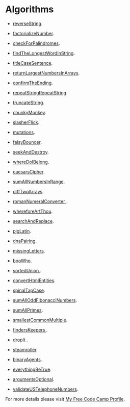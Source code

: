 # Algorithms
* [reverseString](https://www.freecodecamp.com/challenges/reverse-a-string#?solution=%0Afunction%20reverseString(str)%20%7B%0A%2F%2F%20%20%20var%20result%20%3D%20%22%22%3B%0A%2F%2F%20%20%20for(var%20i%20%3D%20str.length%3B%20i%3E%3D%200%3B%20i--)%7B%0A%2F%2F%20%20%20%20%20result%20%2B%3D%20str.charAt(i)%3B%0A%2F%2F%20%20%20%7D%0A%2F%2F%20%20%20return%20result%3B%0A%20%20var%20splitedString%20%3D%20%5B%5D%3B%0A%20%20var%20reversedString%20%3D%20%5B%5D%3B%0A%20%20splitedString%20%3D%20str.split(%22%22)%3B%0A%20%20reversedString%20%3D%20splitedString.reverse()%3B%0A%20%20return%20reversedString.join(%22%22)%3B%0A%7D%0A%0AreverseString(%22hello%22)%3B%0AreverseString(%22Greetings%20from%20Earth%22)%3B%0A).

* [factorializeNumber](https://www.freecodecamp.com/challenges/Factorialize%20a%20Number?solution=%0Afunction%20factorialize(num)%20%7B%0A%20%20if(num%20%3C%200)%7B%0A%20%20%20%20return%20-1%3B%0A%20%20%7D%20else%20if(num%20%3D%3D%3D%200)%20%7B%0A%20%20%20%20return%201%3B%0A%20%20%7D%20else%20%7B%0A%20%20%20%20return%20(num%20*%20factorialize(num%20-%201))%3B%0A%20%20%7D%0A%7D%0A%0Afactorialize(5)%3B%0A).

* [checkForPalindromes](https://www.freecodecamp.com/challenges/Check%20for%20Palindromes?solution=%0Afunction%20palindrome(str)%20%7B%0A%20%20%2F%2F%20Good%20luck!%0A%20%20%0A%20%20%20%20return%20str.replace(%2F%5B%5CW_%5D%2Fg%2C%20%27%27).toLowerCase()%20%3D%3D%3D%20str.replace(%2F%5B%5CW_%5D%2Fg%2C%20%27%27).toLowerCase().split(%27%27).reverse().join(%27%27)%3B%0A%20%20%0A%20%20%0A%7D%0A%0A%0A%0Apalindrome(%22_eye%22)%3B%0A).

* [findTheLongestWordInString](https://www.freecodecamp.com/challenges/Find%20the%20Longest%20Word%20in%20a%20String?solution=%0Afunction%20findLongestWord(str)%20%7B%0A%20%20str%20%3D%20str.split(%22%20%22).reduce(function%20(accumulator%2C%20currentValue)%20%7B%0A%20%20%20%20return%20accumulator.length%20%3E%20currentValue.length%20%3F%20accumulator%20%3A%20currentValue%3B%0A%20%20%20%20%7D)%3B%0A%20%20return%20str.length%3B%0A%7D%0A%0AfindLongestWord(%22The%20quick%20brown%20fox%20jumped%20over%20the%20lazy%20dog%22)%3B%0A).

* [titleCaseSentence](https://www.freecodecamp.com/challenges/Title%20Case%20a%20Sentence?solution=%0Afunction%20titleCase(str)%20%7B%0A%20%20return%20str.replace(%2F%5Cw%5CS*%2Fg%2C%20function(txt)%20%7B%0A%20%20%20%20return%20txt.charAt(0).toUpperCase()%20%2B%20txt.substr(1).toLowerCase()%3B%0A%20%20%7D)%3B%0A%7D%0A%0AtitleCase(%22I%27m%20a%20little%20tea%20pot%22)%3B%0A).

* [returnLargestNumbersInArrays](https://www.freecodecamp.com/challenges/Return%20Largest%20Numbers%20in%20Arrays?solution=%0Afunction%20largestOfFour(arr)%20%7B%0A%20%20%2F%2F%20You%20can%20do%20this!%0A%20%20var%20LargestArr%20%3D%20%5B%5D%3B%0A%20%20arr.map(function(val)%7B%0A%20%20%20%20var%20result%20%3D%20val.reduce(function(accumulator%2C%20currentValue)%7B%0A%20%20%20%20%20%20return%20(accumulator%20%3E%20currentValue%20%3F%20accumulator%20%3A%20currentValue)%3B%0A%20%20%20%20%20%20%7D)%3B%0A%20%20%20%20LargestArr.push(result)%3B%0A%20%20%20%20%7D)%3B%0A%20%20return%20LargestArr%3B%0A%20%20%7D%0A%0AlargestOfFour(%5B%5B4%2C%205%2C%201%2C%203%5D%2C%20%5B13%2C%2027%2C%2018%2C%2026%5D%2C%20%5B32%2C%2035%2C%2037%2C%2039%5D%2C%20%5B1000%2C%201001%2C%20857%2C%201%5D%5D)%3B%0A).

* [confirmTheEnding](https://www.freecodecamp.com/challenges/confirm-the-ending#?solution=%0Afunction%20confirmEnding(str%2C%20target)%20%7B%0A%20%20%2F%2F%20%22Never%20give%20up%20and%20good%20luck%20will%20find%20you.%22%0A%20%20%2F%2F%20--%20Falcor%0A%20%20return%20str.substring(str.length%20-%20target.length%2C%20str.length)%20%3D%3D%3D%20target%3B%0A%7D%0A%0AconfirmEnding(%22Bastian%22%2C%20%22n%22)%3B%0A).

* [repeatStringRepeatString](https://www.freecodecamp.com/challenges/repeat-a-string-repeat-a-string#?solution=%0Afunction%20repeatStringNumTimes(str%2C%20num)%20%7B%0A%20%20%2F%2F%20repeat%20after%20me%0A%20%20var%20repeatedStr%20%3D%20''%3B%0A%20%20if%20(num%20%3C%200)%20%7B%0A%20%20%20%20return%20repeatedStr%3B%0A%20%20%7D%20else%20%7B%0A%20%20%20%20for%20(var%20count%20%3D%200%3B%20count%20%3C%20num%3B%20count%2B%2B)%20%7B%0A%20%20%20%20%20%20repeatedStr%20%2B%3D%20str%3B%0A%20%20%20%20%7D%0A%20%20%7D%0A%20%20return%20repeatedStr%3B%0A%7D%0A%0ArepeatStringNumTimes(%22abc%22%2C%203)%3B%0A).

* [truncateString](https://www.freecodecamp.com/challenges/truncate-a-string#?solution=%0Afunction%20truncateString(str%2C%20num)%20%7B%0A%20%20%2F%2F%20Clear%20out%20that%20junk%20in%20your%20trunk%0A%20%20if%20(str.length%20%3C%3D%20num)%20%7B%0A%20%20%20%20return%20str%3B%0A%20%20%7D%20else%20%7B%0A%20%20%20%20return%20str.slice(0%2C%20num%20%3E%203%20%3F%20num%20-%203%20%3A%20num)%20%2B%20'...'%3B%0A%20%20%7D%0A%7D%0A%0AtruncateString(%22A-tisket%20a-tasket%20A%20green%20and%20yellow%20basket%22%2C%2011)%3B%0A).

* [chunkyMonkey](https://www.freecodecamp.com/challenges/chunky-monkey#?solution=function%20chunkArrayInGroups(arr%2C%20size)%20%7B%0A%20%20%2F%2F%20Break%20it%20up.%0A%20%20var%20result%20%3D%20%5B%5D%3B%0A%20%20for%20(var%20i%20%3D%200%3B%20i%20%3C%20arr.length%3B%20i%20%3D%20i%20%2B%20size)%20%7B%0A%20%20%20%20result.push(arr.slice(i%2C%20i%20%2B%20size))%3B%0A%20%20%7D%0A%20%20return%20result%3B%0A%7D%0A%0AchunkArrayInGroups(%5B'a'%2C%20'b'%2C%20'c'%2C%20'd'%5D%2C%202)%3B%0A).

* [slasherFlick](https://www.freecodecamp.com/challenges/slasher-flick#?solution=%0Afunction%20slasher(arr%2C%20howMany)%20%7B%0A%20%20%2F%2F%20it%20doesn't%20always%20pay%20to%20be%20first%0A%20%20arr.splice(0%2C%20howMany)%3B%0A%20%20return%20arr%3B%0A%7D%0A%0Aslasher(%5B1%2C%202%2C%203%5D%2C%202)%3B%0A).

* [mutations](https://www.freecodecamp.com/challenges/mutations#?solution=%0Afunction%20mutation(arr)%20%7B%0A%20%20var%20str0%20%3D%20arr%5B0%5D.toLowerCase().split('')%3B%0A%20%20var%20str1%20%3D%20arr%5B1%5D.toLowerCase().split('')%3B%0A%20%20var%20count%20%3D%200%3B%0A%20%20for%20(var%20i%20%3D%200%3B%20i%20%3C%20str1.length%3B%20i%2B%2B)%20%7B%0A%20%20%20%20if%20(str0.indexOf(str1%5Bi%5D)%20%3E%20-1)%20%7B%0A%20%20%20%20%20%20count%2B%2B%3B%0A%20%20%20%20%7D%0A%20%20%7D%0A%20%20return%20count%20%3D%3D%3D%20str1.length%3B%0A%7D%0A%0Amutation(%5B%22hello%22%2C%20%22hey%22%5D)%3B%0A).

* [falsyBouncer](https://www.freecodecamp.com/challenges/Falsy%20Bouncer?solution=%0Afunction%20bouncer(arr)%20%7B%0A%20%20%2F%2F%20Don%27t%20show%20a%20false%20ID%20to%20this%20bouncer.%0A%20%20return%20arr.filter(function(val)%20%7B%0A%20%20%20%20return%20!!val%3B%0A%20%20%7D)%3B%0A%7D%0A%0Abouncer(%5B7%2C%20%22ate%22%2C%20%22%22%2C%20false%2C%209%5D)%3B%0A).

* [seekAndDestroy](https://www.freecodecamp.com/challenges/Seek%20and%20Destroy?solution=%0Afunction%20destroyer(arr)%20%7B%0A%20%20%2F%2F%20Remove%20all%20the%20values%0A%20%20var%20args%20%3D%20Array.prototype.slice.call(arguments)%3B%0A%20%20return%20arr.filter(function(element)%20%7B%0A%20%20%20%20return%20args.indexOf(element)%20%3E%20-1%20%3F%20%27%27%20%3A%20element%3B%0A%20%20%7D)%3B%0A%7D%0A%0Adestroyer(%5B1%2C%202%2C%203%2C%201%2C%202%2C%203%5D%2C%202%2C%203)%3B%0A).

* [whereDoIBelong](https://www.freecodecamp.com/challenges/Where%20do%20I%20belong?solution=%0Afunction%20getIndexToIns(arr%2C%20num)%20%7B%0A%20%20%2F%2F%20Find%20my%20place%20in%20this%20sorted%20array.%0A%20%20arr.sort(function(a%2C%20b)%20%7B%0A%20%20%20%20return%20(a%20-%20b)%3B%0A%20%20%7D)%3B%0A%20%20for%20(var%20i%20%3D%200%3B%20i%20%3C%3D%20arr.length%3B%20i%2B%2B)%20%7B%0A%20%20%20%20if%20(num%20%3C%3D%20arr%5Bi%5D)%20%7B%0A%20%20%20%20%20%20return%20i%3B%0A%20%20%20%20%7D%0A%20%20%7D%0A%20%20return%20arr.length%3B%0A%7D%0A%0AgetIndexToIns(%5B40%2C%2060%5D%2C%2050)%3B%0A).

* [caesarsCipher](https://www.freecodecamp.com/challenges/caesars-cipher#?solution=%0Afunction%20rot13(str)%20%7B%20%2F%2F%20LBH%20QVQ%20VG!%0A%20%20var%20char%20%3D%20''%3B%0A%20%20var%20decryptedStr%20%3D%20''%3B%0A%20%20for%20(var%20i%20%3D%200%3B%20i%20%3C%3D%20str.length%20-%201%3B%20i%2B%2B)%20%7B%0A%20%20%20%20if%20(str%5Bi%5D)%20%7B%0A%20%20%20%20%20%20var%20charCode%20%3D%20str.charCodeAt(i)%3B%0A%20%20%20%20%20%20if%20((charCode%20%3E%3D%2065)%20%26%26%20(charCode%20%3C%3D%2090))%20%7B%0A%20%20%20%20%20%20%20%20char%20%3D%20String.fromCharCode(((charCode%20-%2065%20%2B%2013)%20%25%2026)%20%2B%2065)%3B%0A%20%20%20%20%20%20%7D%20else%20if%20((charCode%20%3E%3D%2097)%20%26%26%20(charCode%20%3C%3D%20122))%20%7B%0A%20%20%20%20%20%20%20%20char%20%3D%20String.fromCharCode(((charCode%20-%2097%20%2B%2013)%20%25%2026)%20%2B%2097)%3B%0A%20%20%20%20%20%20%7D%20else%20if%20(charCode)%20%7B%0A%20%20%20%20%20%20%20%20char%20%3D%20String.fromCharCode(charCode)%3B%0A%20%20%20%20%20%20%7D%0A%20%20%20%20%20%20decryptedStr%20%2B%3D%20char%3B%0A%20%20%20%20%7D%0A%20%20%7D%0A%20%20return%20decryptedStr%3B%0A%7D%0A%0A%2F%2F%20Change%20the%20inputs%20below%20to%20test%0Arot13(%22SERR%20PBQR%20PNZC%22)%3B%0A).

* [sumAllNumbersInRange](https://www.freecodecamp.com/challenges/sum-all-numbers-in-a-range#?solution=%0Afunction%20sumAll(arr)%20%7B%0A%20%20var%20arrSeq%20%3D%20%5B%5D%3B%0A%20%20for(var%20i%20%3D%20Math.min.apply(null%2C%20arr)%3B%20i%20%3C%3D%20Math.max.apply(null%2C%20arr)%3B%20i%2B%2B)%7B%0A%20%20%20%20arrSeq.push(i)%3B%0A%20%20%7D%0A%20%20return%20arrSeq.reduce(function(acc%2C%20pre)%7B%0A%20%20%20%20return%20acc%20%2B%20pre%3B%0A%20%20%7D%2C%200)%3B%0A%7D%0A%0AsumAll(%5B1%2C%204%5D)%3B%0A).

* [diffTwoArrays](https://www.freecodecamp.com/challenges/Diff%20Two%20Arrays?solution=%0Afunction%20diffArray(arr1%2C%20arr2)%20%7B%0A%20%20var%20newArr%20%3D%20%5B%5D%3B%0A%20%20%2F%2F%20Same%2C%20same%3B%20but%20different.%0A%20%20var%20firstArray%2C%20secondArray%3B%0A%20%20if%20(arr1.length%20%3E%3D%20arr2.length)%20%7B%0A%20%20%20%20firstArray%20%3D%20arr1%3B%0A%20%20%20%20secondArray%20%3D%20arr2%3B%0A%20%20%7D%20else%20%7B%0A%20%20%20%20firstArray%20%3D%20arr2%3B%0A%20%20%20%20secondArray%20%3D%20arr1%3B%0A%20%20%7D%0A%20%20var%20firstArrayResult%20%3D%20firstArray.filter(function(first)%20%7B%0A%20%20%20%20return%20secondArray.indexOf(first)%20%3C%200%20%3F%20first%20%3A%20%27%27%3B%0A%20%20%7D)%3B%0A%20%20var%20secondArrayResult%20%3D%20secondArray.filter(function(second)%20%7B%0A%20%20%20%20return%20firstArray.indexOf(second)%20%3C%200%20%3F%20second%20%3A%20%27%27%3B%0A%20%20%7D)%3B%0A%20%20return%20newArr.concat(firstArrayResult%2C%20secondArrayResult)%3B%0A%7D%0A%0AdiffArray(%5B1%2C%202%2C%203%2C%205%5D%2C%20%5B1%2C%202%2C%203%2C%204%2C%205%5D)%3B%0A).

* [romanNumeralConverter ](https://www.freecodecamp.com/challenges/Roman%20Numeral%20Converter?solution=%0Afunction%20convertToRoman(num)%20%7B%0A%20%20decToRoman%20%3D%20%22%22%3B%0A%20%20romanNumericals%20%3D%20%5B%27M%27%2C%20%27CM%27%2C%20%27D%27%2C%20%27CD%27%2C%20%27C%27%2C%20%27XC%27%2C%20%27L%27%2C%20%27XL%27%2C%20%27X%27%2C%20%27IX%27%2C%20%27V%27%2C%20%27IV%27%2C%20%27I%27%5D%3B%0A%20%20decimalNumericals%20%3D%20%5B1000%2C%20900%2C%20500%2C%20400%2C%20100%2C%2090%2C%2050%2C%2040%2C%2010%2C%209%2C%205%2C%204%2C%201%5D%3B%0A%20%20for%20(var%20i%20%3D%200%3B%20i%20%3C%20romanNumericals.length%3B%20i%2B%2B)%20%7B%0A%20%20%20%20while%20(num%20%3E%3D%20decimalNumericals%5Bi%5D)%20%7B%0A%20%20%20%20%20%20decToRoman%20%2B%3D%20romanNumericals%5Bi%5D%3B%0A%20%20%20%20%20%20num%20-%3D%20decimalNumericals%5Bi%5D%3B%0A%20%20%20%20%7D%0A%20%20%7D%0A%20%20return%20decToRoman%3B%0A%7D%0A%0AconvertToRoman(36)%3B%0A).

* [whereforeArtThou](https://www.freecodecamp.com/challenges/wherefore-art-thou#?solution=%0Afunction%20whatIsInAName(collection%2C%20source)%20%7B%0A%20%20%2F%2F%20What's%20in%20a%20name%3F%0A%20%20var%20arr%20%3D%20%5B%5D%3B%0A%20%20%2F%2F%20Only%20change%20code%20below%20this%20line%0A%20%20arr%20%3D%20collection.filter(function(obj)%20%7B%0A%20%20%20%20for%20(var%20i%20%3D%200%3B%20i%20%3C%20Object.keys(source).length%3B%20i%2B%2B)%20%7B%0A%20%20%20%20%20%20if%20(!obj.hasOwnProperty(Object.keys(source)%5Bi%5D)%20%7C%7C%20obj%5BObject.keys(source)%5Bi%5D%5D%20!%3D%3D%20source%5BObject.keys(source)%5Bi%5D%5D)%20%7B%0A%20%20%20%20%20%20%20%20return%20false%3B%0A%20%20%20%20%20%20%7D%0A%20%20%20%20%7D%0A%20%20%20%20return%20true%3B%0A%20%20%7D)%3B%0A%20%20%2F%2F%20Only%20change%20code%20above%20this%20line%0A%20%20return%20arr%3B%0A%7D%0A%0AwhatIsInAName(%5B%7B%20first%3A%20%22Romeo%22%2C%20last%3A%20%22Montague%22%20%7D%2C%20%7B%20first%3A%20%22Mercutio%22%2C%20last%3A%20null%20%7D%2C%20%7B%20first%3A%20%22Tybalt%22%2C%20last%3A%20%22Capulet%22%20%7D%5D%2C%20%7B%20last%3A%20%22Capulet%22%20%7D)%3B%0A).

* [searchAndReplace](https://www.freecodecamp.com/challenges/search-and-replace#?solution=%0Afunction%20myReplace(str%2C%20before%2C%20after)%20%7B%0A%20%20var%20re%20%3D%20new%20RegExp(before%2C%20'gi')%3B%0A%20%20if%20(str.indexOf(before)%20%3E%200)%20%7B%0A%20%20%20%20if%20(%2F%5BA-Z%5D%2F.test(before%5B0%5D))%20%7B%0A%20%20%20%20%20%20after%20%3D%20after.charAt(0).toUpperCase()%20%2B%20after.slice(1)%3B%0A%20%20%20%20%7D%0A%20%20%7D%0A%20%20return%20str.replace(re%2C%20after)%3B%0A%7D%0A%0AmyReplace(%22A%20quick%20brown%20fox%20jumped%20over%20the%20lazy%20dog%22%2C%20%22jumped%22%2C%20%22leaped%22)%3B%0A).

* [pigLatin](https://www.freecodecamp.com/challenges/pig-latin#?solution=%0Afunction%20translatePigLatin(str)%20%7B%0A%20%20var%20regEx%20%3D%20(%2F%5E%5Baeiou%5D%24%2Fi)%3B%0A%20%20for%20(var%20i%20%3D%200%3B%20i%20%3C%3D%20str.length%20-%201%3B%20i%2B%2B)%20%7B%0A%20%20%20%20if%20(regEx.test(str%5B0%5D))%20%7B%0A%20%20%20%20%20%20return%20str%20%2B%20'way'%3B%0A%20%20%20%20%7D%20else%20if%20(regEx.test(str%5Bi%5D))%20%7B%0A%20%20%20%20%20%20return%20str.substring(i)%20%2B%20str.substring(0%2C%20i)%20%2B%20'ay'%3B%0A%20%20%20%20%7D%0A%20%20%7D%0A%7D%0A%0AtranslatePigLatin(%22consonant%22)%3B%0A).

* [dnaPairing](https://www.freecodecamp.com/challenges/dna-pairing#?solution=%0Afunction%20pairElement(str)%20%7B%0A%20%20var%20A%20%3D%20%5B'A'%2C%20'T'%5D%3B%0A%20%20var%20T%20%3D%20%5B'T'%2C%20'A'%5D%3B%0A%20%20var%20G%20%3D%20%5B'G'%2C%20'C'%5D%3B%0A%20%20var%20C%20%3D%20%5B'C'%2C%20'G'%5D%3B%0A%20%20var%20res%20%3D%20%5B%5D%3B%0A%20%20for%20(var%20i%20%3D%200%3B%20i%20%3C%3D%20str.length%20-%201%3B%20i%2B%2B)%20%7B%0A%20%20%20%20switch%20(str%5Bi%5D)%20%7B%0A%20%20%20%20%20%20case%20'A'%3A%0A%20%20%20%20%20%20%20%20res.push(A)%3B%0A%20%20%20%20%20%20%20%20break%3B%0A%20%20%20%20%20%20case%20'T'%3A%0A%20%20%20%20%20%20%20%20res.push(T)%3B%0A%20%20%20%20%20%20%20%20break%3B%0A%20%20%20%20%20%20case%20'G'%3A%0A%20%20%20%20%20%20%20%20res.push(G)%3B%0A%20%20%20%20%20%20%20%20break%3B%0A%20%20%20%20%20%20default%3A%0A%20%20%20%20%20%20%20%20res.push(C)%3B%0A%20%20%20%20%20%20%20%20break%3B%0A%20%20%20%20%7D%0A%20%20%7D%0A%20%20return%20res%3B%0A%7D%0A%0ApairElement(%22GCG%22)%3B%0A).

* [missingLetters](https://www.freecodecamp.com/challenges/Missing%20letters?solution=%0Afunction%20fearNotLetter(str)%20%7B%0A%20%20if%20(%2F%5Ba-z%5D%2Fi.test(str))%20%7B%0A%20%20%20%20var%20i%20%3D%20str.charCodeAt(0)%3B%0A%20%20%20%20var%20j%20%3D%200%3B%0A%20%20%20%20while%20(i%20%3C%3D%20122%20%26%26%20j%20%3C%3D%20str.length%20-%201)%20%7B%0A%20%20%20%20%20%20if%20(String.fromCharCode(i)%20!%3D%3D%20str.charAt(j))%20%7B%0A%20%20%20%20%20%20%20%20return%20String.fromCharCode(i)%3B%0A%20%20%20%20%20%20%7D%0A%20%20%20%20%20%20i%2B%2B%3B%0A%20%20%20%20%20%20j%2B%2B%3B%0A%20%20%20%20%7D%0A%20%20%7D%0A%20%20return%20undefined%3B%0A%7D%0A%0AfearNotLetter(%22abce%22)%3B%0A).

* [booWho](https://www.freecodecamp.com/challenges/Boo%20who?solution=%0Afunction%20booWho(bool)%20%7B%0A%20%20%2F%2F%20What%20is%20the%20new%20fad%20diet%20for%20ghost%20developers%3F%20The%20Boolean.%0A%20%20return%20typeof%20bool%20%3D%3D%3D%20%27boolean%27%20%3F%20true%20%3A%20false%3B%0A%7D%0A%0AbooWho(null)%3B%0A).

* [sortedUnion ](https://www.freecodecamp.com/challenges/Sorted%20Union?solution=%0Afunction%20uniteUnique(arr)%20%7B%0A%20%20var%20args%20%3D%20Array.prototype.slice.call(arguments)%3B%0A%20%20var%20res%20%3D%20args%5B0%5D%3B%0A%20%20args.map(function(val)%20%7B%0A%20%20%20%20val.reduce(function(accumulator%2C%20currentValue%2C%20currentIndex%2C%20array)%20%7B%0A%20%20%20%20%20%20return%20array.map(function(val)%20%7B%0A%20%20%20%20%20%20%20%20if%20(res.indexOf(val)%20%3C%200)%20%7B%0A%20%20%20%20%20%20%20%20%20%20res.push(val)%3B%0A%20%20%20%20%20%20%20%20%7D%0A%20%20%20%20%20%20%7D)%3B%0A%20%20%20%20%7D)%3B%0A%20%20%7D)%3B%0A%20%20return%20res%3B%0A%7D%0A%0AuniteUnique(%5B1%2C%203%2C%202%5D%2C%20%5B5%2C%202%2C%201%2C%204%5D%2C%20%5B2%2C%201%5D)%3B%0A).

* [convertHtmlEntities](https://www.freecodecamp.com/challenges/Convert%20HTML%20Entities?solution=%0Afunction%20convertHTML(str)%20%7B%0A%20%20%2F%2F%20%26colon%3B%26rpar%3B%0A%0A%20%20return%20str.split(%27%27).map(function(val)%20%7B%0A%20%20%20%20switch%20(val)%20%7B%0A%20%20%20%20%20%20case%20%27%3C%27%3A%0A%20%20%20%20%20%20%20%20val%20%3D%20%27%26lt%3B%27%3B%0A%20%20%20%20%20%20%20%20break%3B%0A%20%20%20%20%20%20case%20%27%26%27%3A%0A%20%20%20%20%20%20%20%20val%20%3D%20%27%26amp%3B%27%3B%0A%20%20%20%20%20%20%20%20break%3B%0A%20%20%20%20%20%20case%20%27%3E%27%3A%0A%20%20%20%20%20%20%20%20val%20%3D%20%27%26gt%3B%27%3B%0A%20%20%20%20%20%20%20%20break%3B%0A%20%20%20%20%20%20case%20%27%22%27%3A%0A%20%20%20%20%20%20%20%20val%20%3D%20%27%26quot%3B%27%3B%0A%20%20%20%20%20%20%20%20break%3B%0A%20%20%20%20%20%20case%20%22%27%22%3A%0A%20%20%20%20%20%20%20%20val%20%3D%20%22%26apos%3B%22%3B%0A%20%20%20%20%20%20%20%20break%3B%0A%20%20%20%20%7D%0A%20%20%20%20return%20val%3B%0A%20%20%7D).join(%27%27)%3B%0A%7D%0A%0AconvertHTML(%22Dolce%20%26%20Gabbana%22)%3B%0A).

* [spinalTapCase](https://www.freecodecamp.com/challenges/Spinal%20Tap%20Case?solution=%0Afunction%20spinalCase(str)%20%7B%0A%20%20%2F%2F%20%22It%27s%20such%20a%20fine%20line%20between%20stupid%2C%20and%20clever.%22%0A%20%20%2F%2F%20--David%20St.%20Hubbins%0A%20%20str%20%3D%20str.replace(%2F(%5Ba-z%5D)(%5BA-Z%5D)%2Fg%2C%20%27%241%20%242%27)%3B%0A%20%20return%20str.toLowerCase().replace(%2F%5Cs%2B%7C_%2B%2Fg%2C%20%27-%27)%3B%0A%7D%0A%0AspinalCase(%27This%20Is%20Spinal%20Tap%27)%3B%0A).

* [sumAllOddFibonacciNumbers](https://www.freecodecamp.com/challenges/Sum%20All%20Odd%20Fibonacci%20Numbers?solution=%0Afunction%20sumFibs(num)%20%7B%0A%20%20var%20prev%20%3D%200%3B%0A%20%20var%20curr%20%3D%201%3B%0A%20%20var%20temp%20%3D%200%3B%0A%20%20var%20result%20%3D%200%3B%0A%20%20if%20(num%20%3D%3D%3D%201)%20%7B%0A%20%20%20%20result%20%3D%201%3B%0A%20%20%7D%20else%20%7B%0A%20%20%20%20while%20(temp%20%3C%3D%20num)%20%7B%0A%20%20%20%20%20%20if%20(curr%20%25%202%20%3D%3D%3D%201)%20%7B%0A%20%20%20%20%20%20%20%20result%20%2B%3D%20curr%3B%0A%20%20%20%20%20%20%7D%0A%20%20%20%20%20%20temp%20%3D%20curr%20%2B%20prev%3B%0A%20%20%20%20%20%20prev%20%3D%20curr%3B%0A%20%20%20%20%20%20curr%20%3D%20temp%3B%0A%20%20%20%20%7D%0A%20%20%7D%0A%20%20return%20result%3B%0A%7D%0A%0AsumFibs(4)%3B%0A).

* [sumAllPrimes](https://www.freecodecamp.com/challenges/Sum%20All%20Primes?solution=%0Afunction%20sumPrimes(num)%20%7B%0A%20%20var%20count%20%3D%200%3B%0A%20%20var%20res%20%3D%200%3B%0A%20%20var%20flag%3B%0A%20%20for%20(var%20i%20%3D%202%3B%20i%20%3C%3D%20num%3B%20i%2B%2B)%20%7B%0A%20%20%20%20flag%20%3D%20true%3B%0A%20%20%20%20for%20(var%20j%20%3D%202%3B%20j%20%3C%20i%3B%20j%2B%2B)%20%7B%0A%20%20%20%20%20%20if%20(i%20%25%20j%20%3D%3D%3D%200)%20%7B%0A%20%20%20%20%20%20%20%20flag%20%3D%20false%3B%0A%20%20%20%20%20%20%20%20break%3B%0A%20%20%20%20%20%20%7D%0A%20%20%20%20%7D%0A%20%20%20%20if%20(flag)%20%7B%0A%20%20%20%20%20%20res%20%2B%3D%20i%3B%0A%20%20%20%20%7D%0A%20%20%7D%0A%20%20return%20res%3B%0A%7D%0A%0AsumPrimes(10)%3B%0A).

* [smallestCommonMultiple](https://www.freecodecamp.com/challenges/Smallest%20Common%20Multiple?solution=%0Afunction%20smallestCommons(arr)%20%7B%0A%20%20var%20startVal%20%3D%20Math.min.apply(null%2C%20arr)%3B%0A%20%20var%20endVal%20%3D%20Math.max.apply(null%2C%20arr)%3B%0A%20%20var%20findLcmForArr%20%3D%20%5B%5D%3B%0A%0A%20%20for%20(var%20i%20%3D%20startVal%3B%20i%20%3C%3D%20endVal%3B%20i%2B%2B)%20%7B%0A%20%20%20%20findLcmForArr.push(i)%0A%20%20%7D%0A%0A%20%20function%20gcd(a%2C%20b)%20%7B%0A%20%20%20%20return%20!b%20%3F%20a%20%3A%20gcd(b%2C%20a%20%25%20b)%3B%0A%20%20%7D%0A%0A%20%20function%20lcm(a%2C%20b)%20%7B%0A%20%20%20%20return%20(a%20*%20b)%20%2F%20gcd(a%2C%20b)%3B%0A%20%20%7D%0A%0A%20%20var%20multiple%20%3D%20startVal%3B%0A%20%20findLcmForArr.map(function(n)%20%7B%0A%20%20%20%20multiple%20%3D%20lcm(multiple%2C%20n)%3B%0A%20%20%20%20return%20multiple%3B%0A%20%20%7D)%3B%0A%20%20return%20multiple%3B%0A%7D%0A%0A%0AsmallestCommons(%5B1%2C5%5D)%3B%0A).

* [findersKeepers ](https://www.freecodecamp.com/challenges/finders-keepers#?solution=%0Afunction%20findElement(arr%2C%20func)%20%7B%0A%20%20var%20num%20%3D%20%5B%5D%3B%0A%0A%20%20arr.filter(function(val)%20%7B%0A%20%20%20%20if%20(func(val))%20%7B%0A%20%20%20%20%20%20num.push(val)%3B%0A%20%20%20%20%7D%0A%20%20%7D)%3B%0A%20%20return%20num%5B0%5D%3B%0A%7D%0A%0AfindElement(%5B1%2C%202%2C%203%2C%204%5D%2C%20function(num)%7B%20return%20num%20%25%202%20%3D%3D%3D%200%3B%20%7D)%3B%0A).

* [dropIt ](https://www.freecodecamp.com/challenges/Drop%20it?solution=%0Afunction%20dropElements(arr%2C%20func)%20%7B%0A%20%20%2F%2F%20Drop%20them%20elements.%0A%20%20var%20res%20%3D%20%5B%5D%3B%0A%20%20arr.findIndex(function(val)%20%7B%0A%20%20%20%20if%20(func(arr%5B0%5D))%20%7B%0A%20%20%20%20%20%20return%20false%3B%0A%20%20%20%20%7D%20else%20%7B%0A%20%20%20%20%20%20arr.shift()%3B%0A%20%20%20%20%7D%0A%20%20%7D)%3B%0A%20%20return%20arr%3B%0A%7D%0A%0AdropElements(%5B1%2C%202%2C%203%5D%2C%20function(n)%20%7Breturn%20n%20%3C%203%3B%20%7D)%3B%0A).

* [steamroller](https://www.freecodecamp.com/challenges/Steamroller?solution=%0Afunction%20steamrollArray(arr)%20%7B%0A%20%20%2F%2F%20I%27m%20a%20steamroller%2C%20baby%0A%20%20return%20arr.reduce(function(prev%2C%20curr)%20%7B%0A%20%20%20%20return%20prev.concat(Array.isArray(curr)%20%3F%20steamrollArray(curr)%20%3A%20curr)%3B%0A%20%20%7D%2C%20%5B%5D)%3B%0A%7D%0A%0AsteamrollArray(%5B1%2C%20%5B2%5D%2C%20%5B3%2C%20%5B%5B4%5D%5D%5D%5D)%3B%0A).

* [binaryAgents](https://www.freecodecamp.com/challenges/Binary%20Agents?solution=%0Afunction%20binaryAgent(str)%20%7B%0A%20%20return%20str.split(%27%20%27).map(function(val)%7B%0A%20%20%20%20%20%20return%20String.fromCharCode(parseInt(val%2C2).toString(10))%3B%0A%20%20%7D).join(%27%27)%3B%0A%7D%0A%0AbinaryAgent(%2201000001%2001110010%2001100101%2001101110%2000100111%2001110100%2000100000%2001100010%2001101111%2001101110%2001100110%2001101001%2001110010%2001100101%2001110011%2000100000%2001100110%2001110101%2001101110%2000100001%2000111111%22)%3B%0A).

* [everythingBeTrue](https://www.freecodecamp.com/challenges/Everything%20Be%20True?solution=%0Afunction%20truthCheck(collection%2C%20pre)%20%7B%0A%20%20%2F%2F%20Is%20everyone%20being%20true%3F%0A%20%20return%20collection.every(function(val)%20%7B%0A%20%20%20%20return%20val%5Bpre%5D%3B%0A%20%20%7D)%3B%0A%7D%0A%0AtruthCheck(%5B%7B%22user%22%3A%20%22Tinky-Winky%22%2C%20%22sex%22%3A%20%22male%22%7D%2C%20%7B%22user%22%3A%20%22Dipsy%22%2C%20%22sex%22%3A%20%22male%22%7D%2C%20%7B%22user%22%3A%20%22Laa-Laa%22%2C%20%22sex%22%3A%20%22female%22%7D%2C%20%7B%22user%22%3A%20%22Po%22%2C%20%22sex%22%3A%20%22female%22%7D%5D%2C%20%22sex%22)%3B%0A).

* [argumentsOptional](https://www.freecodecamp.com/challenges/Arguments%20Optional?solution=%0Afunction%20addTogether()%20%7B%0A%20%20var%20checkNum%20%3D%20function(num)%20%7B%0A%20%20%20%20if%20(typeof%20num%20!%3D%3D%20%27number%27)%20%7B%0A%20%20%20%20%20%20return%20undefined%3B%0A%20%20%20%20%7D%20else%0A%20%20%20%20%20%20return%20num%3B%0A%20%20%7D%3B%0A%20%20if%20(arguments.length%20%3E%201)%20%7B%0A%20%20%20%20var%20a%20%3D%20checkNum(arguments%5B0%5D)%3B%0A%20%20%20%20var%20b%20%3D%20checkNum(arguments%5B1%5D)%3B%0A%20%20%20%20if%20(a%20%3D%3D%3D%20undefined%20%7C%7C%20b%20%3D%3D%3D%20undefined)%20%7B%0A%20%20%20%20%20%20return%20undefined%3B%0A%20%20%20%20%7D%20else%20%7B%0A%20%20%20%20%20%20return%20a%20%2B%20b%3B%0A%20%20%20%20%7D%0A%20%20%7D%20else%20%7B%0A%20%20%20%20var%20c%20%3D%20arguments%5B0%5D%3B%0A%20%20%20%20if%20(checkNum(c))%20%7B%0A%20%20%20%20%20%20return%20function(arg2)%20%7B%0A%20%20%20%20%20%20%20%20if%20(c%20%3D%3D%3D%20undefined%20%7C%7C%20checkNum(arg2)%20%3D%3D%3D%20undefined)%20%7B%0A%20%20%20%20%20%20%20%20%20%20return%20undefined%3B%0A%20%20%20%20%20%20%20%20%7D%20else%20%7B%0A%20%20%20%20%20%20%20%20%20%20return%20c%20%2B%20arg2%3B%0A%20%20%20%20%20%20%20%20%7D%0A%20%20%20%20%20%20%7D%3B%0A%20%20%20%20%7D%0A%20%20%7D%0A%7D%0A%0AaddTogether(2%2C3)%3B%0A).

* [validateUSTelephoneNumbers](https://www.freecodecamp.com/challenges/Validate%20US%20Telephone%20Numbers?solution=%0Afunction%20telephoneCheck(str)%20%7B%0A%20%20%2F%2F%20Good%20luck!%0A%20%20return%20%2F%5E(1%5Cs%7C1%7C)%3F((%5C(%5Cd%7B3%7D%5C))%7C%5Cd%7B3%7D)(%5C-%7C%5Cs)%3F(%5Cd%7B3%7D)(%5C-%7C%5Cs)%3F(%5Cd%7B4%7D)%24%2F.test(str)%3B%0A%7D%0A%0A%0A%0AtelephoneCheck(%22555-555-5555%22)%3B%0A).

For more details please visit [My Free Code Camp Profile](https://www.freecodecamp.com/aadhikar).

<!-- 
* [link](url).
  -->